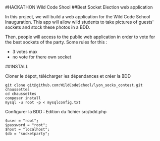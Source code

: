 #HACKATHON Wild Code Shool
##Best Socket Election web application

In this project, we will build a web application for the Wild Code School Inauguration.
This app will allow wild students to take pictures of guests' sockets and stock these photos in a BDD.

Then, people will access to the public web application in order to vote for the best sockets of the party.
Some rules for this :
- 3 votes max
- no vote for there own socket 


##INSTALL

Cloner le dépot, télécharger les dépendances et créer la BDD

    git clone git@github.com:WildCodeSchool/lyon_socks_contest.git chaussettes
    cd chaussettes
    composer install
    mysql -u root -p < mysqlconfig.txt

Configurer la BDD : Edition du fichier src/bdd.php
    
    $user = "root";
    $password = "root";
    $host = "localhost";
    $db = "socketparty";

